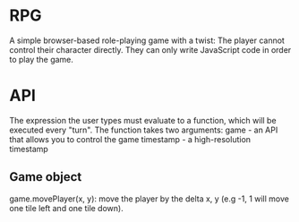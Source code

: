 # RPG

A simple browser-based role-playing game with a twist:
The player cannot control their character directly.  They
can only write JavaScript code in order to play the game.

# API

The expression the user types must evaluate to a function, which
will be executed every "turn".  The function takes two arguments:
game - an API that allows you to control the game
timestamp - a high-resolution timestamp

## Game object
game.movePlayer(x, y): move the player by the delta x, y (e.g -1, 1 will move one tile left and one tile down).

